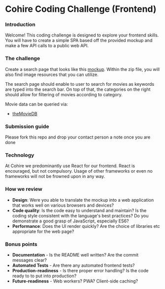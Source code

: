 # Cohire Coding Challenge (Frontend)

### Introduction 
Welcome! This coding challenge is designed to explore your frontend skills. You will have to create a simple SPA based off the provided mockup and make a few API calls to a public web API.

### The challenge
Create a search page that looks like this [mockup]. Within the zip file, you will also find image resources that you can utilize. 

The search page should enable to user to search for movies as keywords are typed into the search bar. On top of that, the categories on the right should allow for filtering of movies according to category.

Movie data can be queried via: 
- [theMovieDB]

### Submission guide
Please fork this repo and drop your contact person a note once you are done

### Technology
At Cohire we predominantly use React for our frontend. React is encouraged, but not compulsory. Usage of other frameworks or even no frameworks will not be frowned upon in any way. 

### How we review
- **Design**: Were you able to translate the mockup into a web application that works well on various browsers and devices?
- **Code quality**: Is the code easy to understand and maintain? Is the coding style consistent with the language's best practices? Do you demonstrate a good grasp of JavaScript, especially ES6?
- **Performance**: Does the UI render quickly? Are the choice of libraries etc appropriate for the web page?

### Bonus points
- **Documentation** - Is the README well written? Are the commit messages clear?
- **Automated Tests** - Are there any automated frontend tests?
- **Production-readiness** - Is there proper error handling? Is the code ready to to put into production?
- **Future-readiness** - Web workers? PWA? Client-side caching?

[mockup]: <https://drive.google.com/open?id=1D0Iyjb6RQh6dLOQ5bxrfeIit2oJ_yVse>
[theMovieDB]: <https://www.themoviedb.org/documentation/api>
